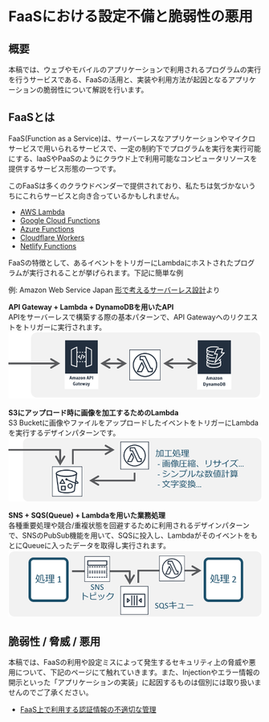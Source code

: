 # FaaSにおける設定不備と脆弱性の悪用
## 概要
本稿では、ウェブやモバイルのアプリケーションで利用されるプログラムの実行を行うサービスである、FaaSの活用と、実装や利用方法が起因となるアプリケーションの脆弱性について解説を行います。

## FaaSとは
FaaS(Function as a Service)は、サーバーレスなアプリケーションやマイクロサービスで用いられるサービスで、一定の制約下でプログラムを実行を実行可能にする、IaaSやPaaSのようにクラウド上で利用可能なコンピュータリソースを提供するサービス形態の一つです。

このFaaSは多くのクラウドベンダーで提供されており、私たちは気づかないうちにこれらサービスと向き合っているかもしれません。

- [AWS Lambda](https://aws.amazon.com/jp/lambda/)
- [Google Cloud Functions](https://cloud.google.com/functions?hl=ja)
- [Azure Functions](https://azure.microsoft.com/ja-jp/products/functions/)
- [Cloudflare Workers](https://www.cloudflare.com/ja-jp/products/workers/)
- [Netlify Functions](https://www.netlify.com/products/functions/)

FaaSの特徴として、あるイベントをトリガーにLambdaにホストされたプログラムが実行されることが挙げられます。下記に簡単な例

例: Amazon Web Service Japan [形で考えるサーバーレス設計](https://aws.amazon.com/jp/serverless/patterns/serverless-pattern/)より

**API Gateway + Lambda + DynamoDBを用いたAPI**<br>
APIをサーバーレスで構築する際の基本パターンで、API Gatewayへのリクエストをトリガーに実行されます。
![動的 Web / モバイルバックエンドの図](img/Pattern-DynamicWeb.3ba6461f647c5156223f5b6710f151c7c542a67a.png)

**S3にアップロード時に画像を加工するためのLambda**<br>
S3 Bucketに画像やファイルをアップロードしたイベントをトリガーにLambdaを実行するデザインパターンです。
![画像処理 / シンプルなデータ加工の図](img/Pattern-S3-processing.0a24e9465dec531156f56ce1c961d00a8e529f3a.png)

**SNS + SQS(Queue) + Lambdaを用いた業務処理**<br>
各種重要処理や競合/重複状態を回避するために利用されるデザインパターンで、SNSのPubSub機能を用いて、SQSに投入し、LambdaがそのイベントをもとにQueueに入ったデータを取得し実行されます。
![イベント駆動の業務処理連携の図](img/Pattern-Integration.77b207fd045bc2283fe06cb76dc934764ca7114a.png)

## 脆弱性 / 脅威 / 悪用

本稿では、FaaSの利用や設定ミスによって発生するセキュリティ上の脅威や悪用について、下記のページにて触れていきます。また、Injectionやエラー情報の開示といった「アプリケーションの実装」に起因するものは個別には取り扱いませんのでご了承ください。

- [FaaS上で利用する認証情報の不適切な管理](./storing_credentials_in_environment_variables.md)